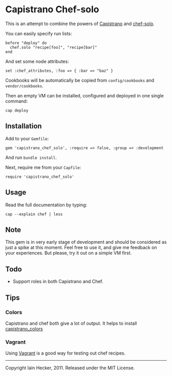 # Capistrano Chef-solo

This is an attempt to combine the powers of [Capistrano](http://capify.org) and
[chef-solo](http://wiki.opscode.com/display/chef/Chef+Solo).

You can easily specify run lists:

    before "deploy" do
      chef.solo "recipe[foo]", "recipe[bar]"
    end

And set some node attributes:

    set :chef_attributes, :foo => { :bar => "baz" }

Cookbooks will be automatically be copied from `config/cookbooks` and `vendor/cookbooks`.

Then an empty VM can be installed, configured and deployed in one single command:

    cap deploy

## Installation

Add to your `Gemfile`:

    gem 'capistrano_chef_solo', :require => false, :group => :development

And run `bundle install`.

Next, require me from your `Capfile`:

    require 'capistrano_chef_solo'

## Usage

Read the full documentation by typing:

    cap --explain chef | less

## Note

This gem is in very early stage of development and should be considered as just a spike at this
moment. Feel free to use it, and give me feedback on your experiences. But please, try it out on
a simple VM first.

## Todo

* Support roles in both Capistrano and Chef.

## Tips

### Colors

Capistrano and chef both give a lot of output. It helps to install
[capistrano_colors](https://github.com/stjernstrom/capistrano_colors)

### Vagrant

Using [Vagrant](http://vagrantup.com) is a good way for testing out chef recipes.

---
Copyright Iain Hecker, 2011. Released under the MIT License.
